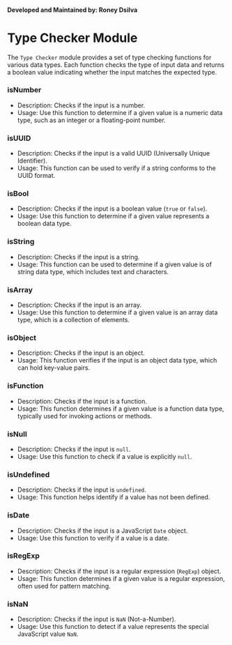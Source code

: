 #### Developed and Maintained by: Roney Dsilva
# Type Checker Module

The `Type Checker` module provides a set of type checking functions for various data types. Each function checks the type of input data and returns a boolean value indicating whether the input matches the expected type.

### isNumber

- Description: Checks if the input is a number.
- Usage: Use this function to determine if a given value is a numeric data type, such as an integer or a floating-point number.

### isUUID

- Description: Checks if the input is a valid UUID (Universally Unique Identifier).
- Usage: This function can be used to verify if a string conforms to the UUID format.

### isBool

- Description: Checks if the input is a boolean value (`true` or `false`).
- Usage: Use this function to determine if a given value represents a boolean data type.

### isString

- Description: Checks if the input is a string.
- Usage: This function can be used to determine if a given value is of string data type, which includes text and characters.

### isArray

- Description: Checks if the input is an array.
- Usage: Use this function to determine if a given value is an array data type, which is a collection of elements.

### isObject

- Description: Checks if the input is an object.
- Usage: This function verifies if the input is an object data type, which can hold key-value pairs.

### isFunction

- Description: Checks if the input is a function.
- Usage: This function determines if a given value is a function data type, typically used for invoking actions or methods.

### isNull

- Description: Checks if the input is `null`.
- Usage: Use this function to check if a value is explicitly `null`.

### isUndefined

- Description: Checks if the input is `undefined`.
- Usage: This function helps identify if a value has not been defined.

### isDate

- Description: Checks if the input is a JavaScript `Date` object.
- Usage: Use this function to verify if a value is a date.

### isRegExp

- Description: Checks if the input is a regular expression (`RegExp`) object.
- Usage: This function determines if a given value is a regular expression, often used for pattern matching.

### isNaN

- Description: Checks if the input is `NaN` (Not-a-Number).
- Usage: Use this function to detect if a value represents the special JavaScript value `NaN`.
